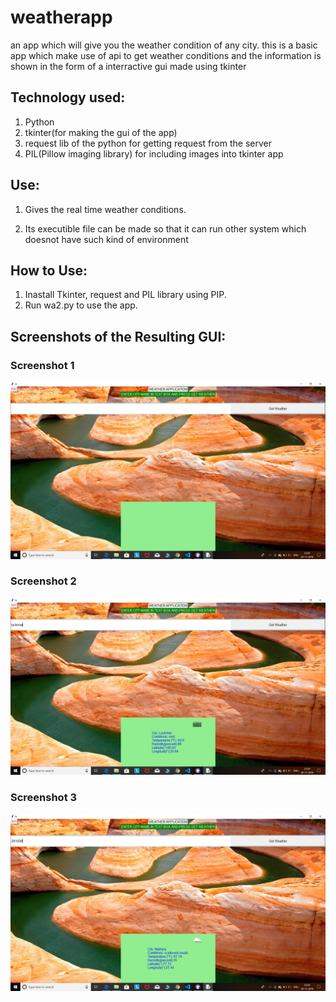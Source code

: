 # weatherapp
an app which will give you the weather condition of any city.
this is a basic app which make use of api to get weather conditions and the information is shown in the form of a interractive gui made using tkinter


## Technology used:
1. Python
2. tkinter(for making the gui of the app)
3. request lib of the python for getting request from the server
4. PIL(Pillow imaging library) for including images into tkinter app

## Use:
1. Gives the real time weather conditions.

2. Its executible file can be made so that it can run other system which doesnot have such kind of environment

## How to Use:
1. Inastall Tkinter, request and PIL library using PIP.
2. Run wa2.py to use the app.

## Screenshots of the Resulting GUI:
### Screenshot 1
![WeatherApp Screeenshots](/screenshots/Screenshot1.png)

### Screenshot 2
![WeatherApp Screeenshots](/screenshots/Screenshot2.png)

### Screenshot 3
![WeatherApp Screeenshots](/screenshots/Screenshot3.png)
